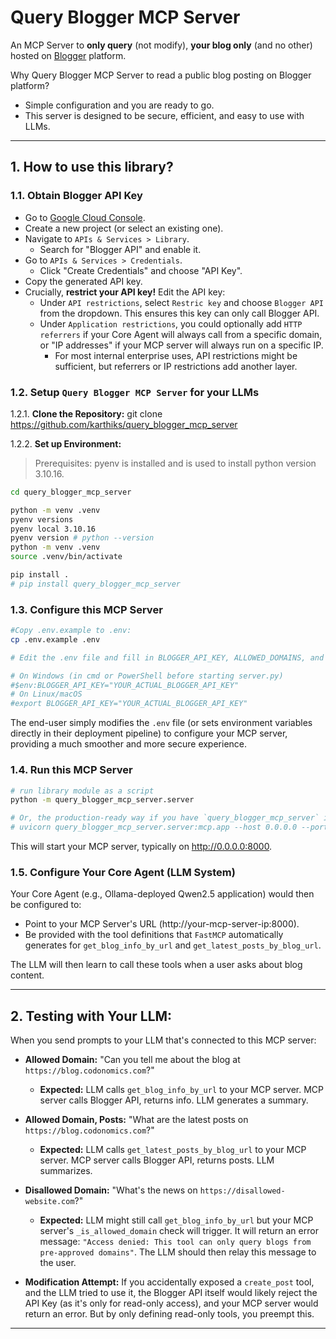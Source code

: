 # Query Blogger MCP Server

An MCP Server to **only query** (not modify), **your blog only** (and no other) hosted on [Blogger](https://www.blogger.com/) platform.

Why Query Blogger MCP Server to read a public blog posting on Blogger platform?
- Simple configuration and you are ready to go.
- This server is designed to be secure, efficient, and easy to use with LLMs.

---

## 1. How to use this library?

### 1.1. Obtain Blogger API Key

- Go to [Google Cloud Console](https://console.cloud.google.com/).
- Create a new project (or select an existing one).
- Navigate to `APIs & Services > Library`.
    - Search for "Blogger API" and enable it.
- Go to `APIs & Services > Credentials`.
    - Click "Create Credentials" and choose "API Key".
- Copy the generated API key.
- Crucially, **restrict your API key!** Edit the API key:
    - Under `API restrictions`, select `Restric key` and choose `Blogger API` from the dropdown. This ensures this key can only call Blogger API.
    - Under `Application restrictions`, you could optionally add `HTTP referrers` if your Core Agent will always call from a specific domain, or "IP addresses" if your MCP server will always run on a specific IP.
        - For most internal enterprise uses, API restrictions might be sufficient, but referrers or IP restrictions add another layer.


### 1.2. Setup `Query Blogger MCP Server` for your LLMs

1.2.1. **Clone the Repository:** git clone https://github.com/karthiks/query_blogger_mcp_server

1.2.2. **Set up Environment:**

> Prerequisites: pyenv is installed and is used to install python version 3.10.16.

```bash
cd query_blogger_mcp_server

python -m venv .venv
pyenv versions
pyenv local 3.10.16
pyenv version # python --version
python -m venv .venv
source .venv/bin/activate

pip install .
# pip install query_blogger_mcp_server
```
### 1.3. Configure this MCP Server

```bash
#Copy .env.example to .env:
cp .env.example .env

# Edit the .env file and fill in BLOGGER_API_KEY, ALLOWED_DOMAINS, and optionally adjust MCP_SERVER_NAME, MCP_SERVER_VERSION, UVICORN_HOST, UVICORN_PORT.

# On Windows (in cmd or PowerShell before starting server.py)
#$env:BLOGGER_API_KEY="YOUR_ACTUAL_BLOGGER_API_KEY"
# On Linux/macOS
#export BLOGGER_API_KEY="YOUR_ACTUAL_BLOGGER_API_KEY"
```

The end-user simply modifies the `.env` file (or sets environment variables directly in their deployment pipeline) to configure your MCP server, providing a much smoother and more secure experience.

### 1.4. Run this MCP Server

```bash
# run library module as a script
python -m query_blogger_mcp_server.server

# Or, the production-ready way if you have `query_blogger_mcp_server` installed:
# uvicorn query_blogger_mcp_server.server:mcp.app --host 0.0.0.0 --port 8000 --workers 1 # Add workers for production
```

This will start your MCP server, typically on http://0.0.0.0:8000.

### 1.5. Configure Your Core Agent (LLM System)

Your Core Agent (e.g., Ollama-deployed Qwen2.5 application) would then be configured to:

- Point to your MCP Server's URL (http://your-mcp-server-ip:8000).
- Be provided with the tool definitions that `FastMCP` automatically generates for `get_blog_info_by_url` and `get_latest_posts_by_blog_url`.

The LLM will then learn to call these tools when a user asks about blog content.

---

## 2. Testing with Your LLM:

When you send prompts to your LLM that's connected to this MCP server:

- **Allowed Domain:** "Can you tell me about the blog at `https://blog.codonomics.com`?"
    - **Expected:** LLM calls `get_blog_info_by_url` to your MCP server. MCP server calls Blogger API, returns info. LLM generates a summary.

- **Allowed Domain, Posts:** "What are the latest posts on `https://blog.codonomics.com`?"
    - **Expected:** LLM calls `get_latest_posts_by_blog_url` to your MCP server. MCP server calls Blogger API, returns posts. LLM summarizes.

- **Disallowed Domain:** "What's the news on `https://disallowed-website.com`?"
    - **Expected:** LLM might still call `get_blog_info_by_url` but your MCP server's `_is_allowed_domain` check will trigger. It will return an error message: `"Access denied: This tool can only query blogs from pre-approved domains"`. The LLM should then relay this message to the user.

- **Modification Attempt:** If you accidentally exposed a `create_post` tool, and the LLM tried to use it, the Blogger API itself would likely reject the API Key (as it's only for read-only access), and your MCP server would return an error. But by only defining read-only tools, you preempt this.

---
